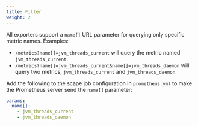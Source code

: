 ```yaml
---
title: Filter
weight: 2
---
```


All exporters support a `name[]` URL parameter for querying only specific metric names. Examples:

- `/metrics?name[]=jvm_threads_current` will query the metric named `jvm_threads_current`.
- `/metrics?name[]=jvm_threads_current&name[]=jvm_threads_daemon` will query two metrics,
  `jvm_threads_current` and `jvm_threads_daemon`.

Add the following to the scape job configuration in `prometheus.yml`
to make the Prometheus server send the `name[]` parameter:

```yaml
params:
  name[]:
    - jvm_threads_current
    - jvm_threads_daemon
```
